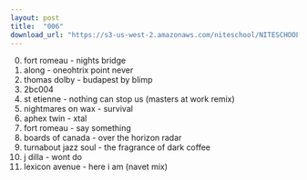 ```yaml
---
layout: post
title:  "006"
download_url: "https://s3-us-west-2.amazonaws.com/niteschool/NITESCHOOL-006.mp3"
---
```


0. fort romeau - nights bridge
0. along - oneohtrix point never
0. thomas dolby - budapest by blimp
0. 2bc004
0. st etienne - nothing can stop us (masters at work remix)
0. nightmares on wax - survival
0. aphex twin - xtal
0. fort romeau - say something
0. boards of canada - over the horizon radar
0. turnabout jazz soul - the fragrance of dark coffee
0. j dilla - wont do
0. lexicon avenue - here i am (navet mix)
